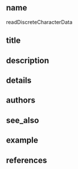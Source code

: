 ## name
readDiscreteCharacterData
## title
## description
## details
## authors
## see_also
## example
## references
